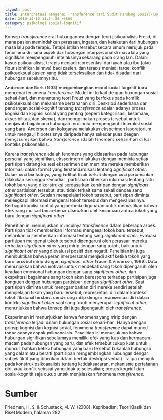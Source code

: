 ```yaml
---
layout: post
title: Interpretasi mengenai Transference dari Sudut Pandang Sosial-Kognitif
date: 2016-10-16 11:34:59 +0800
category: psikologi sosial-kognitif
---
```


Konsep _transference_ erat hubungannya dengan teori psikoanalisis Freud, di mana pasien memindahkan perasaan, ingatan, dan ketakutan dari hubungan masa lalu pada terapis. Tetapi, istilah tersebut secara umum merujuk pada fenomena di mana aspek dari hubungan interpersonal di masa lalu yang signifikan mempengaruhi interaksinya sekarang pada orang lain. Dalam kasus psikoanalisis, terapis menjadi representasi dari ayah atau ibu (atau figur signifikan lainnya) bagi pasien, dan terapis menjadi target konflik psikoseksual pasien yang tidak terselesaikan dan tidak disadari dari hubungan sebelumnya itu.

<!-- more -->

Andersen dan Berk (1998) mengembangkan model sosial-kognitif baru mengenai fenomena _transference_. Model ini terkait dengan hubungan sosial sehari-hari, dan menentang teori Freud yang berfokus pada konflik psikoseksual dan mekanisme pertahanan diri. Deskripsi sederhana dari pandangan sosial-kognitif tentang _transference_ adalah adanya proses kognisi dan kognisi sosial yang penting (seperti kategorisasi, kesamaan, aksesibilitas, dan skema), dan menggunakan proses tersebut untuk menjawab bagaimana hubungan terdahulu mempengaruhi interaksi sosial yang baru. Andersen dan koleganya melakukan eksperimen laboratorium untuk mengauji hipotesisnya daripada hanya sekedar puas dengan mengasumsikan bahwa _transference_ adalah fenomena sehari-hari di luar konteks psikoanalisis.

Karena _transference_ adalah fenomena yang didasarkan pada hubungan personal yang signifikan, eksperimen dilakukan dengan meminta setiap partisipan datang ke sesi eksperimen dan meminta mereka memberikan informasi dalam format yang terstandardisasi tentang _significant other_. Dalam sesi berikutnya, yang terlihat tidak terkait dengan sesi pertama dan dilakukan seminggu kemudian, partisipan diberikan informasi tentang satu tokoh baru yang dikonstruksi berdasarkan kemiripan dengan _significant other_ partisipan tersebut, atau tidak terkait sama sekali dengan sang _significant other_. Setelah mempelajari tokoh tersebut, partisipan diminta melengkapi informasi mengenai tokoh tersebut dan mengevaluasinya. Berbagai kondisi kontrol yang berbeda digunakan untuk memastikan bahwa efek yang muncul benar-benar disebakan oleh kesamaan antara tokoh yang baru dengan _significant other_.

Penelitian ini menunjukkan munculnya _transference_ dalam beberapa aspek. Partisipan tidak memberikan informasi mengenai tokoh baru tersebut, melainkan ia memberikan informasi tentang sang _significant other_. Evaluasi partisipan mengenai tokoh tersebut dipengaruhi oleh perasaan mereka terhadap _significant other_ yang mirip dengan sang tokoh, baik untuk _significant other_ yang dievaluasi positif dan negatif. Penelitian ini juga membuktikan bahwa peran interpersonal menjadi aktif ketika tokoh yang baru tersebut mirip dengan _significant other_ (Baum & Andersen, 1999). Data menunjukkan bahwa motivasi untuk mendekati sang tokoh dipengaruhi oleh keadaan emosional hubungan dengan sang _significant other_, dan ekspektasi bagaimana sang tokoh akan berespons terhadap partisipan juga kongruen dengan hubungan partisipan dengan _significant other_. Saat partisipan diminta untuk menggambarkan diri mereka sendiri setelah mempelajari tokoh yang baru tersebut, representasi diri dalam konteks tokoh fiksional tersbeut cenderung mirip dengan representasi diri dalam konteks _significant other_ saat sang tokoh menyerupai _significant other_, menunjukkan bahwa konsep diri juga dipengaruhi oleh _transference_.

Eksperimen ini menunjukkan bahwa fenomena yang mirip dengan _transference_ terjadi dalam hubungan sosial sehari-hari. Hanya dengan prinsip kognisi dan kognisi sosial, fenomena _transference_ dapat muncul tanpa adanya aspak psikoanalisis. Penelitian ini menunjukkan bahwa hubungan signifikan sebelumnya memiliki efek yang luas dan bermacam-macam pada hubungan yang baru, dan efek tersebut cukup kuat untuk muncul, bahkan ketika hubungan yang baru tersebut bukanlah hubungan yang dalam atau berarti (partisipan mengembangkan hubungan dengan subjek fiktif yang diberikan dalam bentuk deskripsi verbal). Tanpa merujuk pada konstruk psikoanalisis tentang ketidaksadaran, mekanisme pertahanan diri, atau konflik seksual yang tidak terselesaikan; proses kognitif dan sosial-kognitif saja cukup untuk menjelaskan fenomena _transference_.

# Sumber

Friedman, H. S. & Schustack, M. W. (2008). Kepribadian: Teori Klasik dan Riset Modern, halaman 282